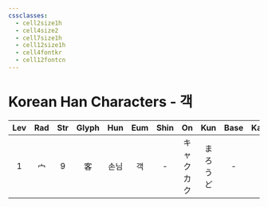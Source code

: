 ```yaml
---
cssclasses:
  - cell2size1h
  - cell4size2
  - cell7size1h
  - cell12size1h
  - cell4fontkr
  - cell12fontcn
---
```


# Korean Han Characters - 객

| Lev | Rad | Str | Glyph | Hun | Eum | Shin |    On     | Kun  | Base | Kana | Simp | Man |  Can  |
| :-: | :-: | :-: | :---: | :-: | :-: | :--: | :-------: | :--: | :--: | :--: | :--: | :-: | :---: |
|  1  |  宀  |  9  |   客   | 손님  |  객  |  -   | キャク<br>カク | まろうど |  -   |  -   |  -   | kè  | haak3 |
